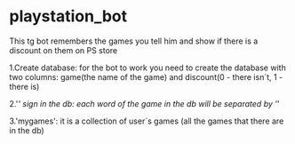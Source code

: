 # playstation_bot
This tg bot remembers the games you tell him and show if there is a discount on them on PS store

1.Create database:
for the bot to work you need to create the database with two columns: game(the name of the
game) and discount(0 - there isn`t, 1 - there is)

2.'_' sign in the db:
each word of the game in the db will be separated by '_'

3.'mygames': 
it is a collection of user`s games (all the games that there are in the db)